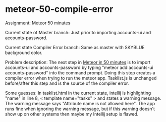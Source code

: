 # meteor-50-compile-error
Assignment: Meteor 50 minutes

Current state of Master branch:
Just prior to importing accounts-ui and accounts-password.

Current state Compiler Error branch:
Same as master with SKYBLUE background color.

Problem description:
The next step in <a href="https://www.youtube.com/watch?v=vSFH1T3SnBY&t=1695s">Meteor in 50 minutes</a>  is to import accounts-ui and accounts-password by typing "meteor add accounts-ui accounts-password" into the command prompt.  Doing this step creates a compiler error when trying to run the meteor app.  Tasklist.js is unchanged before/after this step and is the source of the compiler error.

Some guesses:  In tasklist.html in the current state, intellij is highlighting "name" in line 8, < template name="tasks" > and states a warning message.  The warning message says "Attribute name is not allowed here".  The app runs fine when ignoring the warning message, but if this warning doesn't show up on other systems then maybe my Intellij setup is flawed.
